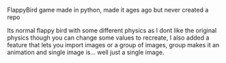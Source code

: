 FlappyBird game made in python, made it ages ago but never created a repo

Its normal flappy bird with some different physics as I dont like the original physics though you can change 
some values to recreate, I also added a feature that lets you import images or a group of images, group makes it an animation 
and single image is... well just a single image.